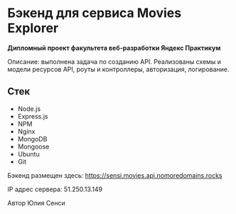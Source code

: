 # Бэкенд для сервиса Movies Explorer

**Дипломный проект факультета веб-разработки Яндекс Практикум**

Описание: выполнена задача по созданию API.  Реализованы схемы и модели ресурсов API, роуты и контроллеры, авторизация, логирование. 

## Стек 
+ Node.js
+ Express.js
+ NPM
+ Nginx
+ MongoDB
+ Mongoose
+ Ubuntu
+ Git

Бэкенд размещен здесь: https://sensi.movies.api.nomoredomains.rocks

IP адрес сервера: 51.250.13.149

Автор Юлия Сенси
